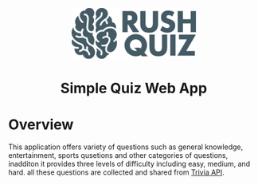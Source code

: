 <p align="center"><img src="https://raw.githubusercontent.com/Mahmoud46/rush_quiz/a540852d9a4fe399ef80b3a2d0902460631cf686/imgs/main-logo.svg" width="250"></p>
<h1 align="center">Simple Quiz Web App</h1>
<h1>Overview</h1>
<p>This application offers variety of questions such as general knowledge, entertainment, sports qusetions and other categories of questions, inadditon it provides three levels of difficulty including easy, medium, and hard. all these questions are collected and shared from <a href="https://opentdb.com/api_config.php">Trivia API</a>.</p>

